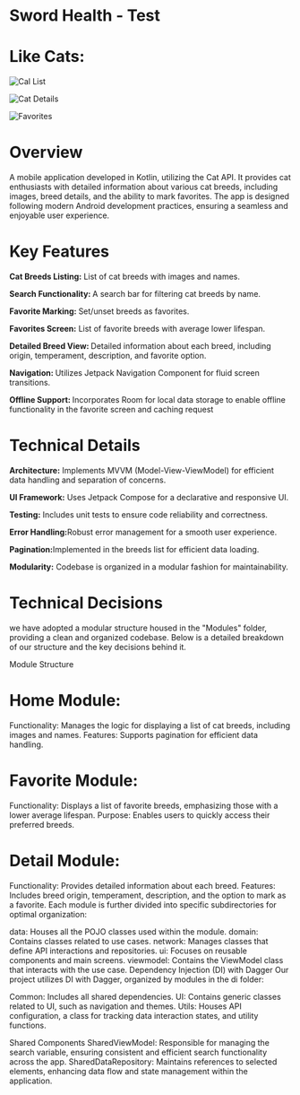 # Sword Health - Test

# <b>Like Cats:</b>

![Cal List](./screenshots/main1.png)

![Cat Details](./screenshots/main2.png)

![Favorites](./screenshots/main3.png)


# <b>Overview</b>
A mobile application developed in Kotlin, utilizing the Cat API. It provides cat enthusiasts with
detailed information about various cat breeds, including images, breed details, and the ability to
mark favorites. The app is designed following modern Android development practices, ensuring a
seamless and enjoyable user experience.

# <b>Key Features</b>
<b>Cat Breeds Listing:</b> List of cat breeds with images and names.

<b>Search Functionality: </b>A search bar for filtering cat breeds by name.

<b>Favorite Marking: </b> Set/unset breeds as favorites.

<b>Favorites Screen:</b> List of favorite breeds with average lower lifespan.

<b>Detailed Breed View: </b>Detailed information about each breed, including origin, temperament,
description, and favorite option.

<b>Navigation: </b>Utilizes Jetpack Navigation Component for fluid screen transitions.

<b>Offline Support: </b>Incorporates Room for local data storage to enable offline functionality in
the favorite screen and caching request

# <b>Technical Details</b>
<b>Architecture:</b> Implements MVVM (Model-View-ViewModel) for efficient data handling and
separation of concerns.

<b>UI Framework:</b> Uses Jetpack Compose for a declarative and responsive UI.

<b>Testing:</b> Includes unit tests to ensure code reliability and correctness.

<b>Error Handling:</b>Robust error management for a smooth user experience.

<b>Pagination:</b>Implemented in the breeds list for efficient data loading.

<b>Modularity:</b> Codebase is organized in a modular fashion for maintainability.

# <b>Technical Decisions</b>
we have adopted a modular structure housed in the "Modules" folder, providing a clean and organized codebase. Below is a detailed breakdown of our structure and the key decisions behind it.

Module Structure

# Home Module:

Functionality: 
Manages the logic for displaying a list of cat breeds, including images and names.
Features: Supports pagination for efficient data handling.

# Favorite Module:

Functionality: 
Displays a list of favorite breeds, emphasizing those with a lower average lifespan.
Purpose: Enables users to quickly access their preferred breeds.

# Detail Module:

Functionality:
Provides detailed information about each breed.
Features: Includes breed origin, temperament, description, and the option to mark as a favorite.
Each module is further divided into specific subdirectories for optimal organization:

data: Houses all the POJO classes used within the module.
domain: Contains classes related to use cases.
network: Manages classes that define API interactions and repositories.
ui: Focuses on reusable components and main screens.
viewmodel: Contains the ViewModel class that interacts with the use case.
Dependency Injection (DI) with Dagger
Our project utilizes DI with Dagger, organized by modules in the di folder:

Common: Includes all shared dependencies.
UI: Contains generic classes related to UI, such as navigation and themes.
Utils: Houses API configuration, a class for tracking data interaction states, and utility functions.

Shared Components
SharedViewModel: Responsible for managing the search variable, ensuring consistent and efficient search functionality across the app.
SharedDataRepository: Maintains references to selected elements, enhancing data flow and state management within the application.
